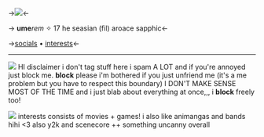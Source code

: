->![](https://media.discordapp.net/attachments/1058388289150787646/1135361148120739953/a134b13fd8c60bd27eb93793246ce564.jpg)<-

-> **ume***rem* ✧ 17 he
seasian (fil)
aroace sapphic<-

->[socials](https://rentry.co/shima) • [interests](https://rentry.co/adoration)<-

***

![](https://64.media.tumblr.com/7084242d711f76e935bfddf1e59ae6d3/b4746bdbb4997815-e2/s75x75_c1/c7e86908b86354af6e23270067ce6ccbc06e8987.gifv) HI disclaimer i don't tag stuff here i spam A LOT and if you're annoyed just block me. **block** please i'm bothered if you just unfriend me (it's a me problem but you have to respect this boundary) I DON'T MAKE SENSE MOST OF THE TIME and i just blab about everything at once,,, i **block** freely too!

![](https://64.media.tumblr.com/154b5d7510afe91a39408f94f76d2f15/4d9ab15404ddfee1-79/s75x75_c1/db75e0c4f232650350b1c775317567b8c6d44449.gifv) interests consists of movies + games! i also like animangas and bands hihi <3 also y2k and scenecore ++ something uncanny overall